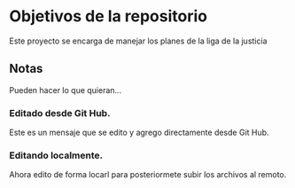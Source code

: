 # Objetivos de la repositorio

Este proyecto se encarga de manejar los planes de la liga de la justicia


## Notas
Pueden hacer lo que quieran...

### Editado desde Git Hub.
Este es un mensaje que se edito y agrego directamente desde Git Hub.

### Editando localmente.
Ahora edito de forma locarl para posteriormete subir los archivos al remoto.
